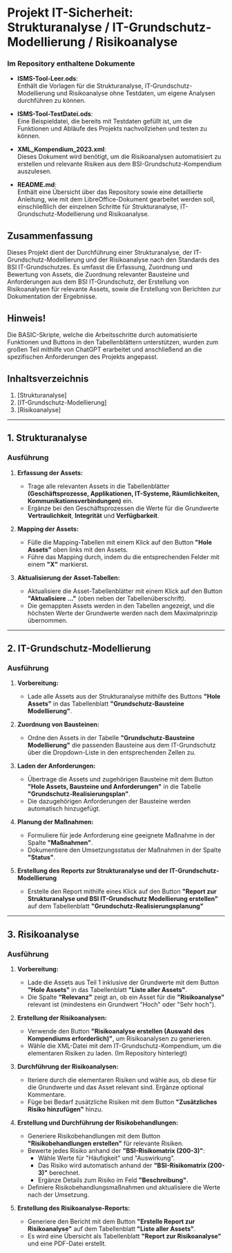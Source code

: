 # Projekt IT-Sicherheit: Strukturanalyse / IT-Grundschutz-Modellierung / Risikoanalyse

### Im Repository enthaltene Dokumente

- **ISMS-Tool-Leer.ods**:  
  Enthält die Vorlagen für die Strukturanalyse, IT-Grundschutz-Modellierung und Risikoanalyse ohne Testdaten, um eigene Analysen durchführen zu können.

- **ISMS-Tool-TestDatei.ods**:  
  Eine Beispieldatei, die bereits mit Testdaten gefüllt ist, um die Funktionen und Abläufe des Projekts nachvollziehen und testen zu können.

- **XML_Kompendium_2023.xml**:  
  Dieses Dokument wird benötigt, um die Risikoanalysen automatisiert zu erstellen und relevante Risiken aus dem BSI-Grundschutz-Kompendium auszulesen.

- **README.md**:  
  Enthält eine Übersicht über das Repository sowie eine detaillierte Anleitung, wie mit dem LibreOffice-Dokument gearbeitet werden soll, einschließlich der einzelnen Schritte für Strukturanalyse, IT-Grundschutz-Modellierung und Risikoanalyse.

## Zusammenfassung
Dieses Projekt dient der Durchführung einer Strukturanalyse, der IT-Grundschutz-Modellierung und der Risikoanalyse
nach den Standards des BSI IT-Grundschutzes. Es umfasst die Erfassung, Zuordnung und Bewertung von Assets, die Zuordnung
relevanter Bausteine und Anforderungen aus dem BSI IT-Grundschutz, der Erstellung von Risikoanalysen für relevante Assets,
sowie die Erstellung von Berichten zur Dokumentation der Ergebnisse.

## Hinweis!
Die BASIC-Skripte, welche die Arbeitsschritte durch automatisierte Funktionen und Buttons in den Tabellenblättern unterstützen,
wurden zum großen Teil mithilfe von ChatGPT erarbeitet und anschließend an die spezifischen Anforderungen des Projekts angepasst.

## Inhaltsverzeichnis
1. [Strukturanalyse]
2. [IT-Grundschutz-Modellierung]
3. [Risikoanalyse]

---

## 1. Strukturanalyse

### Ausführung
1. **Erfassung der Assets:**
   - Trage alle relevanten Assets in die Tabellenblätter **(Geschäftsprozesse, Applikationen, IT-Systeme, Räumlichkeiten, Kommunikationsverbindungen)** ein.
   - Ergänze bei den Geschäftsprozessen die Werte für die Grundwerte **Vertraulichkeit**, **Integrität** und **Verfügbarkeit**.

2. **Mapping der Assets:**
   - Fülle die Mapping-Tabellen mit einem Klick auf den Button **"Hole Assets"** oben links mit den Assets.
   - Führe das Mapping durch, indem du die entsprechenden Felder mit einem **"X"** markierst.

3. **Aktualisierung der Asset-Tabellen:**
   - Aktualisiere die Asset-Tabellenblätter mit einem Klick auf den Button **"Aktualisiere ..."** (oben neben der Tabellenüberschrift).
   - Die gemappten Assets werden in den Tabellen angezeigt, und die höchsten Werte der Grundwerte werden nach dem Maximalprinzip übernommen.

---

## 2. IT-Grundschutz-Modellierung

### Ausführung
1. **Vorbereitung:**
   - Lade alle Assets aus der Strukturanalyse mithilfe des Buttons **"Hole Assets"** in das Tabellenblatt **"Grundschutz-Bausteine Modellierung"**.

2. **Zuordnung von Bausteinen:**
   - Ordne den Assets in der Tabelle **"Grundschutz-Bausteine Modellierung"** die passenden Bausteine aus dem IT-Grundschutz über die Dropdown-Liste in den entsprechenden Zellen zu.

3. **Laden der Anforderungen:**
   - Übertrage die Assets und zugehörigen Bausteine mit dem Button **"Hole Assets, Bausteine und Anforderungen"** in die Tabelle **"Grundschutz-Realisierungsplan"**.
   - Die dazugehörigen Anforderungen der Bausteine werden automatisch hinzugefügt.

4. **Planung der Maßnahmen:**
   - Formuliere für jede Anforderung eine geeignete Maßnahme in der Spalte **"Maßnahmen"**.
   - Dokumentiere den Umsetzungsstatus der Maßnahmen in der Spalte **"Status"**.

5. **Erstellung des Reports zur Strukturanalyse und der IT-Grundschutz-Modellierung**
   - Erstelle den Report mithilfe eines Klick auf den Button **"Report zur Strukturanalyse und BSI IT-Grundschutz Modellierung erstellen"** auf dem Tabellenblatt **"Grundschutz-Realisierungsplanung"**

---

## 3. Risikoanalyse

### Ausführung
1. **Vorbereitung:**
   - Lade die Assets aus Teil 1 inklusive der Grundwerte mit dem Button **"Hole Assets"** in das Tabellenblatt **"Liste aller Assets"**.
   - Die Spalte **"Relevanz"** zeigt an, ob ein Asset für die **"Risikoanalyse"** relevant ist (mindestens ein Grundwert "Hoch" oder "Sehr hoch").

2. **Erstellung der Risikoanalysen:**
   - Verwende den Button **"Risikoanalyse erstellen (Auswahl des Kompendiums erforderlich)"**, um Risikoanalysen zu generieren.
   - Wähle die XML-Datei mit dem IT-Grundschutz-Kompendium, um die elementaren Risiken zu laden. (Im Repository hinterlegt)

3. **Durchführung der Risikoanalysen:**
   - Iteriere durch die elementaren Risiken und wähle aus, ob diese für die Grundwerte und das Asset relevant sind. Ergänze optional Kommentare.
   - Füge bei Bedarf zusätzliche Risiken mit dem Button **"Zusätzliches Risiko hinzufügen"** hinzu.

4. **Erstellung und Durchführung der Risikobehandlungen:**
   - Generiere Risikobehandlungen mit dem Button **"Risikobehandlungen erstellen"** für relevante Risiken.
   - Bewerte jedes Risiko anhand der **"BSI-Risikomatrix (200-3)"**:
     - Wähle Werte für "Häufigkeit" und "Auswirkung".
     - Das Risiko wird automatisch anhand der **"BSI-Risikomatrix (200-3)"** berechnet.
     - Ergänze Details zum Risiko im Feld **"Beschreibung"**.
   - Definiere Risikobehandlungsmaßnahmen und aktualisiere die Werte nach der Umsetzung.

5. **Erstellung des Risikoanalyse-Reports:**
   - Generiere den Bericht mit dem Button **"Erstelle Report zur Risikoanalyse"** auf dem Tabellenblatt **"Liste aller Assets"**.
   - Es wird eine Übersicht als Tabellenblatt **"Report zur Risikoanalyse"** und eine PDF-Datei erstellt.


